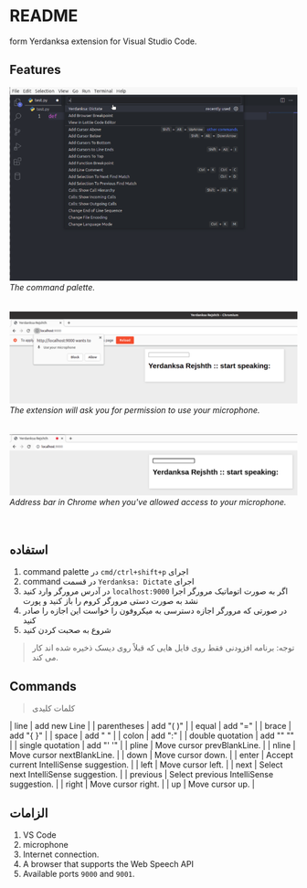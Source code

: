 # README

form Yerdanksa
extension for Visual Studio Code.

## Features

<img src="images/command-palette.png" width="600" alt="The command palette.">
<i>The command palette.</i><br><br><br>
<img src="images/microphone-prompt.png" width="600" alt="The extension will ask you for permission to use your microphone.">
<i>The extension will ask you for permission to use your microphone.</i><br><br><br>
<img src="images/address-bar-allowed.png" width="600" alt="Address bar in Chrome when you've allowed access to your microphone.">
<i>Address bar in Chrome when you've allowed access to your microphone.</i><br><br><br>

## استفاده

1. command palette در `cmd/ctrl+shift+p` اجرای
2. command در قسمت `Yerdanksa: Dictate` اجرای
3. در آدرس مرورگر وارد کنید `localhost:9000` اگر به صورت اتوماتیک مرورگر اجرا نشد به صورت دستی مرورگر کروم را باز کنید و پورت
4. در صورتی که مرورگر اجازه دسترسی به میکروفون را خواست این اجازه را صادر کنید
5. شروع به صحبت کردن کنید

> توجه: برنامه افزودنی فقط روی فایل هایی که قبلاً روی دیسک ذخیره شده اند کار می کند.

## <a name="commands">Commands</a>

> کلمات کلیدی

| line | add new Line |
| parentheses | add "( )" |
| equal | add "=" |
| brace | add "{ }" |
| space | add " " |
| colon | add ":" |
| double quotation | add "" "" |
| single quotation | add "' '" |
| pline | Move cursor prevBlankLine. |
| nline | Move cursor nextBlankLine. |
| down | Move cursor down. |
| enter | Accept current IntelliSense suggestion. |
| left | Move cursor left. |
| next | Select next IntelliSense suggestion. |
| previous | Select previous IntelliSense suggestion. |
| right | Move cursor right. |
| up | Move cursor up. |

## الزامات

1. VS Code
2. microphone
3. Internet connection.
4. A browser that supports the Web Speech API
5. Available ports `9000` and `9001`.
